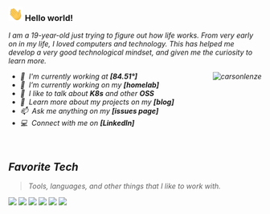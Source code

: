 ### <img src="https://github.com/CarsonLenze/CarsonLenze/blob/CarsonLenze-patch-1/img/Hi.gif" width="29px"> Hello world!&nbsp;

<em>I am a 19-year-old just trying to figure out how life works. From very early on in my life, I loved computers and technology. This has helped me develop a very good technological mindset, and given me the curiosity to learn more. 
 <br/>

<p align="left">

<a href="#carsonlenze-title">
  <img src="https://raw.githubusercontent.com/CarsonLenze/github-stats-transparent/refs/heads/output/generated/overview.svg" alt="carsonlenze" align="right" />
</a>

- :office: &nbsp;I'm currently working at **[84.51°]**
- :seedling: &nbsp;I’m currently working on my **[homelab]**
- :speech_balloon: &nbsp;I like to talk about **K8s** and other **OSS**
- :book: &nbsp;Learn more about my projects on my **[blog]**
- :mailbox: &nbsp;Ask me anything on my **[issues page]**
- :computer: &nbsp;Connect with me on **[LinkedIn]**

<br>

<h2 align="left" id="carsonlenze-tech">Favorite Tech</h2>

> Tools, languages, and other things that I like to work with.

<code><a href="https://nodejs.org" target="_blank"><img height="50" src="https://www.vectorlogo.zone/logos/nodejs/nodejs-horizontal.svg"></a></code>
<code><a href="https://nodejs.org" target="_blank"><img height="50" src="https://www.vectorlogo.zone/logos/golang/golang-ar21.svg"></a></code>
<code><a href="https://nodejs.org" target="_blank"><img height="50" src="https://www.vectorlogo.zone/logos/mysql/mysql-ar21.svg"></a></code>
<code><a href="https://nodejs.org" target="_blank"><img height="50" src="https://www.vectorlogo.zone/logos/docker/docker-ar21.svg"></a></code>
<code><a href="https://nodejs.org" target="_blank"><img height="50" src="https://www.vectorlogo.zone/logos/cloudflare/cloudflare-ar21.svg"></a></code>
<code><a href="https://nodejs.org" target="_blank"><img height="50" src="https://www.vectorlogo.zone/logos/redis/redis-ar21.svg"></a></code>
<br/><br/>
